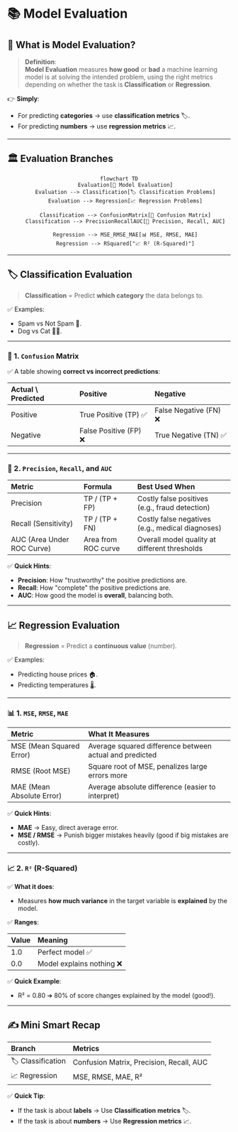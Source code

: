 # 📚 Model Evaluation

## 🧠 **What is Model Evaluation?**

> **Definition**:  
> **Model Evaluation** measures **how good** or **bad** a machine learning model is at solving the intended problem, using the right metrics depending on whether the task is **Classification** or **Regression**.

👉 **Simply**:

- For predicting **categories** → use **classification metrics** 🏷️.
- For predicting **numbers** → use **regression metrics** 📈.

---

## 🏛️ **Evaluation Branches**

<div style="text-align: center;">

```mermaid
flowchart TD
    Evaluation[🧠 Model Evaluation]
    Evaluation --> Classification[🏷️ Classification Problems]
    Evaluation --> Regression[📈 Regression Problems]

    Classification --> ConfusionMatrix[🧩 Confusion Matrix]
    Classification --> PrecisionRecallAUC[🎯 Precision, Recall, AUC]

    Regression --> MSE_RMSE_MAE[📊 MSE, RMSE, MAE]
    Regression --> RSquared["📈 R² (R-Squared)"]
```

</div>

---

## 🏷️ **Classification Evaluation**

> **Classification** = Predict **which category** the data belongs to.

✅ Examples:

- Spam vs Not Spam 📧.
- Dog vs Cat 🐶🐱.

---

### 🧩 1. **`Confusion` Matrix**

✅ A table showing **correct vs incorrect predictions**:

| Actual \ Predicted | Positive               | Negative               |
| :----------------- | :--------------------- | :--------------------- |
| Positive           | True Positive (TP) ✅  | False Negative (FN) ❌ |
| Negative           | False Positive (FP) ❌ | True Negative (TN) ✅  |

---

### 🎯 2. **`Precision`, `Recall`, and `AUC`**

| Metric                     | Formula             | Best Used When                                   |
| :------------------------- | :------------------ | :----------------------------------------------- |
| Precision                  | TP / (TP + FP)      | Costly false positives (e.g., fraud detection)   |
| Recall (Sensitivity)       | TP / (TP + FN)      | Costly false negatives (e.g., medical diagnoses) |
| AUC (Area Under ROC Curve) | Area from ROC curve | Overall model quality at different thresholds    |

✅ **Quick Hints**:

- **Precision**: How "trustworthy" the positive predictions are.
- **Recall**: How "complete" the positive predictions are.
- **AUC**: How good the model is **overall**, balancing both.

---

## 📈 **Regression Evaluation**

> **Regression** = Predict a **continuous value** (number).

✅ Examples:

- Predicting house prices 🏠.
- Predicting temperatures 🌡️.

---

### 📊 1. **`MSE`, `RMSE`, `MAE`**

| Metric                    | What It Measures                                        |
| :------------------------ | :------------------------------------------------------ |
| MSE (Mean Squared Error)  | Average squared difference between actual and predicted |
| RMSE (Root MSE)           | Square root of MSE, penalizes large errors more         |
| MAE (Mean Absolute Error) | Average absolute difference (easier to interpret)       |

✅ **Quick Hints**:

- **MAE** → Easy, direct average error.
- **MSE / RMSE** → Punish bigger mistakes heavily (good if big mistakes are costly).

---

### 📈 2. **`R²` (R-Squared)**

✅ **What it does**:

- Measures **how much variance** in the target variable is **explained** by the model.

✅ **Ranges**:

| Value | Meaning                   |
| :---- | :------------------------ |
| 1.0   | Perfect model ✅          |
| 0.0   | Model explains nothing ❌ |

✅ **Quick Example**:

- R² = 0.80 ➔ 80% of score changes explained by the model (good!).

---

## ✍️ **Mini Smart Recap**

| Branch            | Metrics                                  |
| :---------------- | :--------------------------------------- |
| 🏷️ Classification | Confusion Matrix, Precision, Recall, AUC |
| 📈 Regression     | MSE, RMSE, MAE, R²                       |

✅ **Quick Tip**:

- If the task is about **labels** → Use **Classification metrics** 🏷️.
- If the task is about **numbers** → Use **Regression metrics** 📈.
